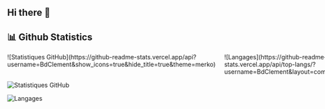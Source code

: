 ## Hi there 👋

## 📊 Github Statistics

<div style="display: flex; justify-content: space-between; gap: 20px;">
  <div style="flex: 1;">
    ![Statistiques GitHub](https://github-readme-stats.vercel.app/api?username=BdClement&show_icons=true&hide_title=true&theme=merko)
  </div>
  <div style="flex: 1;">
    ![Langages](https://github-readme-stats.vercel.app/api/top-langs/?username=BdClement&layout=compact&theme=merko)
  </div>
</div>

![Statistiques GitHub](https://github-readme-stats.vercel.app/api?username=BdClement&show_icons=true&hide_title=true)


![Langages](https://github-readme-stats.vercel.app/api/top-langs/?username=BdClement&layout=compact)


<!--
**BdClement/BdClement** is a ✨ _special_ ✨ repository because its `README.md` (this file) appears on your GitHub profile.

Here are some ideas to get you started:

- 🔭 I’m currently working on ...
- 🌱 I’m currently learning ...
- 👯 I’m looking to collaborate on ...
- 🤔 I’m looking for help with ...
- 💬 Ask me about ...
- 📫 How to reach me: ...
- 😄 Pronouns: ...
- ⚡ Fun fact: ...
-->
